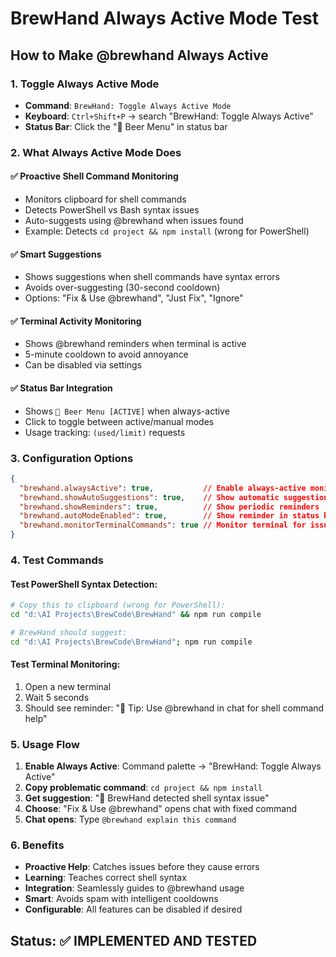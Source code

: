 # BrewHand Always Active Mode Test

## How to Make @brewhand Always Active

### 1. Toggle Always Active Mode
- **Command**: `BrewHand: Toggle Always Active Mode`
- **Keyboard**: `Ctrl+Shift+P` → search "BrewHand: Toggle Always Active"
- **Status Bar**: Click the "🍺 Beer Menu" in status bar

### 2. What Always Active Mode Does

#### ✅ **Proactive Shell Command Monitoring**
- Monitors clipboard for shell commands
- Detects PowerShell vs Bash syntax issues
- Auto-suggests using @brewhand when issues found
- Example: Detects `cd project && npm install` (wrong for PowerShell)

#### ✅ **Smart Suggestions**
- Shows suggestions when shell commands have syntax errors
- Avoids over-suggesting (30-second cooldown)
- Options: "Fix & Use @brewhand", "Just Fix", "Ignore"

#### ✅ **Terminal Activity Monitoring**
- Shows @brewhand reminders when terminal is active
- 5-minute cooldown to avoid annoyance
- Can be disabled via settings

#### ✅ **Status Bar Integration**
- Shows `🍺 Beer Menu [ACTIVE]` when always-active
- Click to toggle between active/manual modes
- Usage tracking: `(used/limit)` requests

### 3. Configuration Options

```json
{
  "brewhand.alwaysActive": true,           // Enable always-active monitoring
  "brewhand.showAutoSuggestions": true,    // Show automatic suggestions
  "brewhand.showReminders": true,          // Show periodic reminders
  "brewhand.autoModeEnabled": true,        // Show reminder in status bar
  "brewhand.monitorTerminalCommands": true // Monitor terminal for issues
}
```

### 4. Test Commands

#### Test PowerShell Syntax Detection:
```bash
# Copy this to clipboard (wrong for PowerShell):
cd "d:\AI Projects\BrewCode\BrewHand" && npm run compile

# BrewHand should suggest:
cd "d:\AI Projects\BrewCode\BrewHand"; npm run compile
```

#### Test Terminal Monitoring:
1. Open a new terminal
2. Wait 5 seconds
3. Should see reminder: "🍺 Tip: Use @brewhand in chat for shell command help"

### 5. Usage Flow

1. **Enable Always Active**: Command palette → "BrewHand: Toggle Always Active"
2. **Copy problematic command**: `cd project && npm install`
3. **Get suggestion**: "🍺 BrewHand detected shell syntax issue"
4. **Choose**: "Fix & Use @brewhand" opens chat with fixed command
5. **Chat opens**: Type `@brewhand explain this command`

### 6. Benefits

- **Proactive Help**: Catches issues before they cause errors
- **Learning**: Teaches correct shell syntax
- **Integration**: Seamlessly guides to @brewhand usage
- **Smart**: Avoids spam with intelligent cooldowns
- **Configurable**: All features can be disabled if desired

## Status: ✅ IMPLEMENTED AND TESTED
